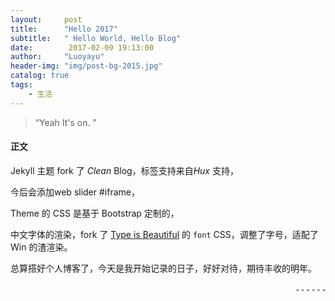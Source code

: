 ```yaml
---
layout:     post
title:      "Hello 2017"
subtitle:   " Hello World, Hello Blog"
date:        2017-02-09 19:13:00
author:     "Luoyayu"
header-img: "img/post-bg-2015.jpg"
catalog: true
tags:
    - 生活
---
```


> “Yeah It's on. ”

#### 正文

Jekyll 主题 fork 了 *Clean* Blog，标签支持来自*Hux* 支持，

今后会添加web slider #iframe，

Theme 的 CSS 是基于 Bootstrap 定制的，

中文字体的渲染，fork 了 [Type is Beautiful](http://www.typeisbeautiful.com/) 的 `font` CSS，调整了字号，适配了 Win 的渣渲染。

总算搭好个人博客了，今天是我开始记录的日子，好好对待，期待丰收的明年。

 <pre>                                                      ------2017年2月</pre>